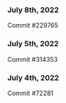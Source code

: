 ### July 8th, 2022

Commit #229765

### July 5th, 2022

Commit #314353


### July 4th, 2022

Commit #72281
